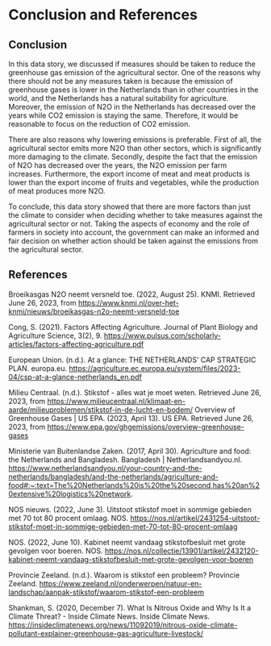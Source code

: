 # Conclusion and References

## Conclusion
In this data story, we discussed if measures should be taken to reduce the greenhouse gas emission of the agricultural sector. One of the reasons why there should not be any measures taken is because the emission of greenhouse gases is lower in the Netherlands than in other countries in the world, and the Netherlands has a natural suitability for agriculture. Moreover, the emission of N2O in the Netherlands has decreased over the years while CO2 emission is staying the same. Therefore, it would be reasonable to focus on the reduction of CO2 emission.

There are also reasons why lowering emissions is preferable. First of all, the agricultural sector emits more N2O than other sectors, which is significantly more damaging to the climate. Secondly, despite the fact that the emission of N2O has decreased over the years, the N2O emission per farm increases. Furthermore, the export income of meat and meat products is lower than the export income of fruits and vegetables, while the production of meat produces more N2O. 

To conclude, this data story showed that there are more factors than just the climate to consider when deciding whether to take measures against the agricultural sector or not. Taking the aspects of economy and the role of farmers in society into account, the government can make an informed and fair decision on whether action should be taken against the emissions from the agricultural sector. 

## References
Broeikasgas N2O neemt versneld toe. (2022, August 25). KNMI. Retrieved June 26, 2023, from https://www.knmi.nl/over-het-knmi/nieuws/broeikasgas-n2o-neemt-versneld-toe

Cong, S. (2021). Factors Affecting Agriculture. Journal of Plant Biology and Agriculture Science, 3(2), 9.
https://www.pulsus.com/scholarly-articles/factors-affecting-agriculture.pdf

European Union. (n.d.). At a glance: THE NETHERLANDS’ CAP STRATEGIC PLAN. europa.eu. https://agriculture.ec.europa.eu/system/files/2023-04/csp-at-a-glance-netherlands_en.pdf

Milieu Centraal. (n.d.). Stikstof - alles wat je moet weten. Retrieved June 26, 2023, from https://www.milieucentraal.nl/klimaat-en-aarde/milieuproblemen/stikstof-in-de-lucht-en-bodem/
Overview of Greenhouse Gases | US EPA. (2023, April 13). US EPA. Retrieved June 26, 2023, from https://www.epa.gov/ghgemissions/overview-greenhouse-gases

Ministerie van Buitenlandse Zaken. (2017, April 30). Agriculture and food: the Netherlands and Bangladesh. Bangladesh | Netherlandsandyou.nl. https://www.netherlandsandyou.nl/your-country-and-the-netherlands/bangladesh/and-the-netherlands/agriculture-and-food#:~:text=The%20Netherlands%20is%20the%20second,has%20an%20extensive%20logistics%20network.

NOS nieuws. (2022, June 3). Uitstoot stikstof moet in sommige gebieden met 70 tot 80 procent omlaag. NOS. https://nos.nl/artikel/2431254-uitstoot-stikstof-moet-in-sommige-gebieden-met-70-tot-80-procent-omlaag

NOS. (2022, June 10). Kabinet neemt vandaag stikstofbesluit met grote gevolgen voor boeren. NOS. https://nos.nl/collectie/13901/artikel/2432120-kabinet-neemt-vandaag-stikstofbesluit-met-grote-gevolgen-voor-boeren

Provincie Zeeland. (n.d.). Waarom is stikstof een probleem? Provincie Zeeland. https://www.zeeland.nl/onderwerpen/natuur-en-landschap/aanpak-stikstof/waarom-stikstof-een-probleem 

Shankman, S. (2020, December 7). What Is Nitrous Oxide and Why Is It a Climate Threat? - Inside Climate News. Inside Climate News. https://insideclimatenews.org/news/11092019/nitrous-oxide-climate-pollutant-explainer-greenhouse-gas-agriculture-livestock/
